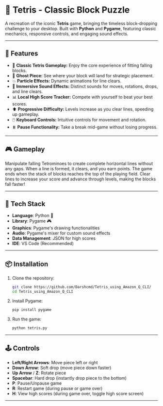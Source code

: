 # 🧱 Tetris - Classic Block Puzzle

A recreation of the iconic **Tetris** game, bringing the timeless block-dropping challenge to your desktop. Built with **Python** and **Pygame**, featuring classic mechanics, responsive controls, and engaging sound effects.

---

## 🚀 Features

- 🎯 **Classic Tetris Gameplay:** Enjoy the core experience of fitting falling blocks.
- 👻 **Ghost Piece:** See where your block will land for strategic placement.
- 💥 **Particle Effects:** Dynamic animations for line clears.
- 🎵 **Immersive Sound Effects:** Distinct sounds for moves, rotations, drops, and line clears.
- 📊 **Local High Score Tracker:** Compete with yourself to beat your best scores.
- ⬆️ **Progressive Difficulty:** Levels increase as you clear lines, speeding up gameplay.
- 🖱️ **Keyboard Controls:** Intuitive controls for movement and rotation.
- ⏸️ **Pause Functionality:** Take a break mid-game without losing progress.

---

## 🎮 Gameplay

Manipulate falling Tetrominoes to create complete horizontal lines without any gaps. When a line is formed, it clears, and you earn points. The game ends when the stack of blocks reaches the top of the playing field. Clear lines to increase your score and advance through levels, making the blocks fall faster!

---

## 🧰 Tech Stack

-   **Language**: Python 🐍
-   **Library**: Pygame 🎮
-   **Graphics**: Pygame's drawing functionalities
-   **Audio**: Pygame's mixer for custom sound effects
-   **Data Management**: JSON for high scores
-   **IDE**: VS Code (Recommended)

---

## 📦 Installation

1.  Clone the repository:
    ```bash
    git clone https://github.com/Darshcmd/Tetris_using_Amazon_Q_CLI/
    cd Tetris_using_Amazon_Q_CLI
    ```
2.  Install Pygame:
    ```bash
    pip install pygame
    ```
3.  Run the game:
    ```bash
    python tetris.py
    ```

---

## 🕹️ Controls

-   **Left/Right Arrows**: Move piece left or right
-   **Down Arrow**: Soft drop (move piece down faster)
-   **Up Arrow** / **Z**: Rotate piece
-   **Spacebar**: Hard drop (instantly drop piece to the bottom)
-   **P**: Pause/Unpause game
-   **R**: Restart game (during pause or game over)
-   **H**: View high scores (during game over, toggle high score screen)

---
